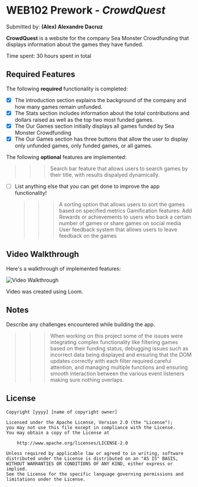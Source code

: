 # WEB102 Prework - *CrowdQuest*

Submitted by: **(Alex) Alexandre Dacruz**

**CrowdQuest** is a website for the company Sea Monster Crowdfunding that displays information about the games they have funded.

Time spent: 30 hours spent in total

## Required Features

The following **required** functionality is completed:

* [x] The introduction section explains the background of the company and how many games remain unfunded.
* [x] The Stats section includes information about the total contributions and dollars raised as well as the top two most funded games.
* [x] The Our Games section initially displays all games funded by Sea Monster Crowdfunding
* [x] The Our Games section has three buttons that allow the user to display only unfunded games, only funded games, or all games.

The following **optional** features are implemented:

>>>Search bar feature that allows users to search games by their title, with results 
dispalyed dynamically.  


* [ ] List anything else that you can get done to improve the app functionality!
        
    >>>A sorting option that allows users to sort the games based on specified metrics
    >>>Gamification features: Add Rewards or achievements to users who back a certain number of games or share games on social media
    >>> User feedback system that allows users to leave feedback on the games 


## Video Walkthrough

Here's a walkthrough of implemented features:

<img src='https://www.loom.com/share/7befd14239c74cfab3079d55c6191b6d?sid=cff521c6-a68d-4c78-a540-fb31642b4c5f' title='Video Walkthrough' width='' alt='Video Walkthrough' />

 
<!-- Replace this with whatever GIF tool you used! -->
Video was created using Loom. 
<!-- Recommended tools:
[Kap](https://getkap.co/) for macOS
[ScreenToGif](https://www.screentogif.com/) for Windows
[peek](https://github.com/phw/peek) for Linux. -->

## Notes

Describe any challenges encountered while building the app.

>>> When working on this project some of the issues were integrating complex functionality 
like filtering games based on their funding status, debugging issues such as incorrect data 
being displayed and ensuring that the DOM updates correctly with each filter required 
careful attention, and managing multiple functions and ensuring smooth interaction 
between the various event listeners making sure nothing overlaps. 

## License

    Copyright [yyyy] [name of copyright owner]

    Licensed under the Apache License, Version 2.0 (the "License");
    you may not use this file except in compliance with the License.
    You may obtain a copy of the License at

        http://www.apache.org/licenses/LICENSE-2.0

    Unless required by applicable law or agreed to in writing, software
    distributed under the License is distributed on an "AS IS" BASIS,
    WITHOUT WARRANTIES OR CONDITIONS OF ANY KIND, either express or implied.
    See the License for the specific language governing permissions and
    limitations under the License.
